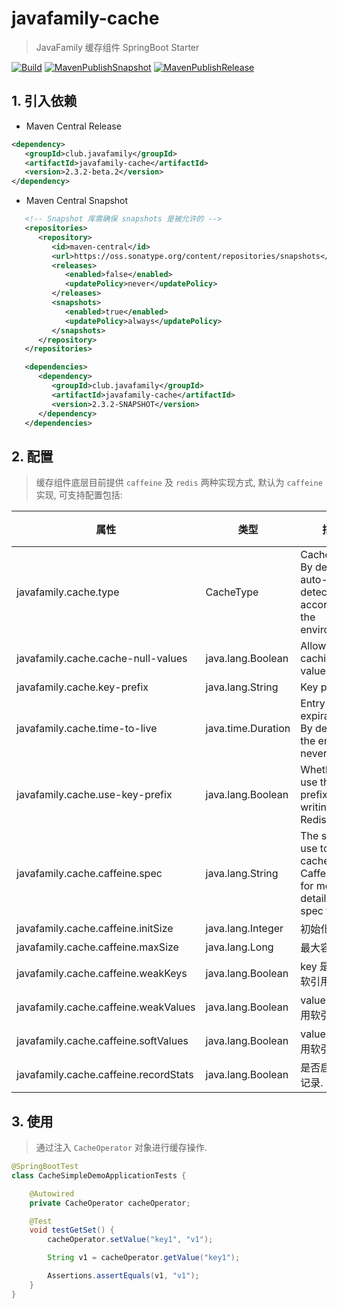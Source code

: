 # javafamily-cache

> JavaFamily 缓存组件 SpringBoot Starter

[![Build](https://github.com/JavaFamilyClub/javafamily-cache/actions/workflows/maven-build.yml/badge.svg)](https://github.com/JavaFamilyClub/javafamily-cache/actions/workflows/maven-build.yml)
[![MavenPublishSnapshot](https://github.com/JavaFamilyClub/javafamily-cache/actions/workflows/maven-publish-snapshot.yml/badge.svg)](https://github.com/JavaFamilyClub/javafamily-cache/actions/workflows/maven-publish-snapshot.yml)
[![MavenPublishRelease](https://github.com/JavaFamilyClub/javafamily-cache/actions/workflows/maven-publish-release.yml/badge.svg)](https://github.com/JavaFamilyClub/javafamily-cache/actions/workflows/maven-publish-release.yml)


## 1. 引入依赖

* Maven Central Release

``` xml
<dependency>
   <groupId>club.javafamily</groupId>
   <artifactId>javafamily-cache</artifactId>
   <version>2.3.2-beta.2</version>
</dependency>
```

* Maven Central Snapshot

``` xml
   <!-- Snapshot 库需确保 snapshots 是被允许的 -->
   <repositories>
      <repository>
         <id>maven-central</id>
         <url>https://oss.sonatype.org/content/repositories/snapshots</url>
         <releases>
            <enabled>false</enabled>
            <updatePolicy>never</updatePolicy>
         </releases>
         <snapshots>
            <enabled>true</enabled>
            <updatePolicy>always</updatePolicy>
         </snapshots>
      </repository>
   </repositories>

   <dependencies>
      <dependency>
         <groupId>club.javafamily</groupId>
         <artifactId>javafamily-cache</artifactId>
         <version>2.3.2-SNAPSHOT</version>
      </dependency>
   </dependencies>
```

## 2. 配置

> 缓存组件底层目前提供 `caffeine` 及 `redis` 两种实现方式, 默认为 `caffeine` 实现, 可支持配置包括:

| 属性 | 类型 | 描述 | 默认值 |
 |   --   |   -   |   -----   |   --   |
| javafamily.cache.type                 | CacheType | Cache type. By default, auto-detected according to the environment.                     |       |
| javafamily.cache.cache-null-values    | java.lang.Boolean                                  | Allow caching null values.                                                              | true  |
| javafamily.cache.key-prefix           | java.lang.String                                   | Key prefix.                                                                             |       |
| javafamily.cache.time-to-live         | java.time.Duration                                 | Entry expiration. By default the entries never expire.                                  |       |
| javafamily.cache.use-key-prefix       | java.lang.Boolean                                  | Whether to use the key prefix when writing to Redis.                                    | true  |
| javafamily.cache.caffeine.spec        | java.lang.String                                   | The spec to use to create caches. See CaffeineSpec for more details on the spec format. |       |
| javafamily.cache.caffeine.initSize    | java.lang.Integer                                  | 初始化容量.                                                                                  | 100   |
| javafamily.cache.caffeine.maxSize     | java.lang.Long                                     | 最大容量.                                                                                   | 2000  |
| javafamily.cache.caffeine.weakKeys    | java.lang.Boolean                                  | key 是否启用软引用.                                                                            | false |
| javafamily.cache.caffeine.weakValues  | java.lang.Boolean                                  | value 是否启用软引用.                                                                          | false |
| javafamily.cache.caffeine.softValues  | java.lang.Boolean                                  | value 是否启用软引用.                                                                          | false |
| javafamily.cache.caffeine.recordStats | java.lang.Boolean                                  | 是否启用状态记录.                                                                               | false | 

## 3. 使用

> 通过注入 `CacheOperator` 对象进行缓存操作.

```java
@SpringBootTest
class CacheSimpleDemoApplicationTests {

    @Autowired
    private CacheOperator cacheOperator;

    @Test
    void testGetSet() {
        cacheOperator.setValue("key1", "v1");

        String v1 = cacheOperator.getValue("key1");

        Assertions.assertEquals(v1, "v1");
    }
}
```

